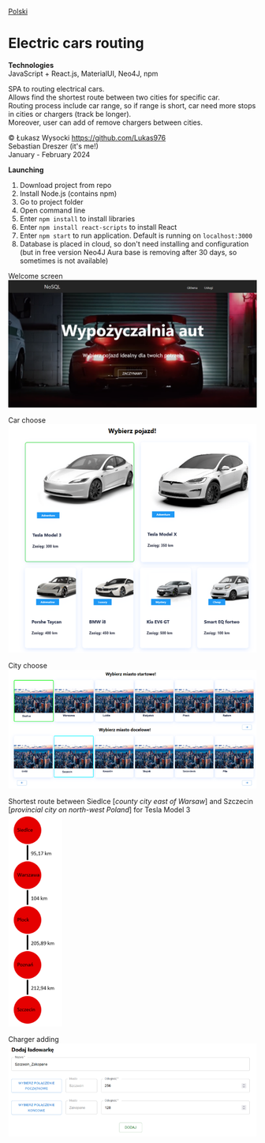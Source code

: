 [Polski](readme/README_PL.md)
# Electric cars routing

**Technologies** <br>
JavaScript + React.js, MaterialUI, Neo4J, npm

SPA to routing electrical cars.<br/>
Allows find the shortest route between two cities for specific car.<br/>
Routing process include car range, so if range is short, car need more stops in cities or chargers (track be longer).<br/>
Moreover, user can add of remove chargers between cities.

&copy; Łukasz Wysocki https://github.com/Lukas976 <br/>
Sebastian Dreszer (it's me!) <br/>
January - February 2024

**Launching**
1. Download project from repo
2. Install Node.js (contains npm)
3. Go to project folder
4. Open command line
5. Enter `npm install` to install libraries
6. Enter `npm install react-scripts` to install React
7. Enter `npm start` to run application. Default is running on `localhost:3000`
8. Database is placed in cloud, so don't need installing and configuration (but in free version Neo4J Aura base is removing after 30 days, so sometimes is not available)

Welcome screen<br/>
![img.png](readme/img.png)

Car choose<br/>
![img_1.png](readme/img_1.png)

City choose<br/>
![img_2.png](readme/img_2.png)

Shortest route between Siedlce [_county city east of Warsaw_] and Szczecin [_provincial city on north-west Poland_] for Tesla Model 3<br/>
![img_4.png](readme/img_4.png)

Charger adding<br/>
![img_3.png](readme/img_3.png)